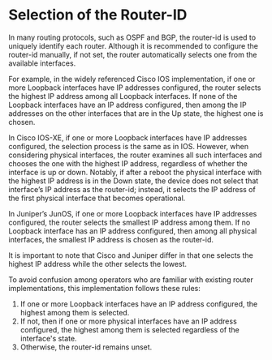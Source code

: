 # Selection of the Router-ID

In many routing protocols, such as OSPF and BGP, the router-id is used to uniquely identify each router. Although it is recommended to configure the router-id manually, if not set, the router automatically selects one from the available interfaces.

For example, in the widely referenced Cisco IOS implementation, if one or more Loopback interfaces have IP addresses configured, the router selects the highest IP address among all Loopback interfaces. If none of the Loopback interfaces have an IP address configured, then among the IP addresses on the other interfaces that are in the Up state, the highest one is chosen.

In Cisco IOS-XE, if one or more Loopback interfaces have IP addresses configured, the selection process is the same as in IOS. However, when considering physical interfaces, the router examines all such interfaces and chooses the one with the highest IP address, regardless of whether the interface is up or down. Notably, if after a reboot the physical interface with the highest IP address is in the Down state, the device does not select that interface’s IP address as the router-id; instead, it selects the IP address of the first physical interface that becomes operational.

In Juniper’s JunOS, if one or more Loopback interfaces have IP addresses configured, the router selects the smallest IP address among them. If no Loopback interface has an IP address configured, then among all physical interfaces, the smallest IP address is chosen as the router-id.

It is important to note that Cisco and Juniper differ in that one selects the highest IP address while the other selects the lowest.

To avoid confusion among operators who are familiar with existing router implementations, this implementation follows these rules:

1. If one or more Loopback interfaces have an IP address configured, the highest among them is selected.
2. If not, then if one or more physical interfaces have an IP address configured, the highest among them is selected regardless of the interface's state.
3. Otherwise, the router-id remains unset.
